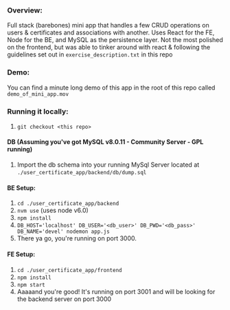 ### Overview:
Full stack (barebones) mini app that handles a few CRUD operations on users & certificates and associations with another.
Uses React for the FE, Node for the BE, and MySQL as the persistence layer. Not the most polished on the frontend, but was able to tinker around with react & following the guidelines set out in `exercise_description.txt` in this repo

### Demo:
You can find a minute long demo of this app in the root of this repo called `demo_of_mini_app.mov`

### Running it locally:
1. `git checkout <this repo>`

#### DB (Assuming you've got MySQL v8.0.11 - Community Server - GPL running)
1. Import the db schema into your running MySql Server located at `./user_certificate_app/backend/db/dump.sql`

#### BE Setup:
1. `cd ./user_certificate_app/backend`
1. `nvm use` (uses node v6.0)
1. `npm install`
1. `DB_HOST='localhost' DB_USER='<db_user>' DB_PWD='<db_pass>' DB_NAME='devel' nodemon app.js`
1. There ya go, you're running on port 3000.

#### FE Setup:
1. `cd ./user_certificate_app/frontend`
1. `npm install`
1. `npm start`
1. Aaaaand you're good! It's running on port 3001 and will be looking for the backend server on port 3000
